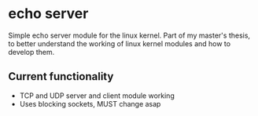 echo server
===========

Simple echo server module for the linux kernel. Part of my master's thesis, to
better understand the working of linux kernel modules and how to develop them.

Current functionality
---------------------

- TCP and UDP server and client module working
- Uses blocking sockets, MUST change asap
